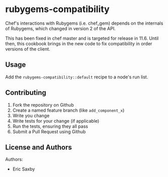 rubygems-compatibility
===============================

Chef's interactions with Rubygems (i.e. chef_gem) depends on the internals of Rubygems,
which changed in version 2 of the API.

This has been fixed in chef master and is targeted for release in 11.6. Until then, this
cookbook brings in the new code to fix compatibility in order versions of the client.

## Usage

Add the `rubygems-compatibility::default` recipe to a node's run list.

## Contributing

1. Fork the repository on Github
2. Create a named feature branch (like `add_component_x`)
3. Write you change
4. Write tests for your change (if applicable)
5. Run the tests, ensuring they all pass
6. Submit a Pull Request using Github

## License and Authors

Authors:
* Eric Saxby
